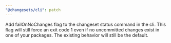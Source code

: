 ```yaml
---
"@changesets/cli": patch
---
```


Add failOnNoChanges flag to the changeset status command in the cli. This flag will still force an exit code 1 even if no uncommitted changes exist in one of your packages. The existing behavior will still be the default.
